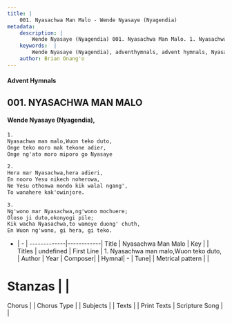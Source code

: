 ```yaml
---
title: |
    001. Nyasachwa Man Malo - Wende Nyasaye (Nyagendia)
metadata:
    description: |
        Wende Nyasaye (Nyagendia) 001. Nyasachwa Man Malo. 1. Nyasachwa man malo,Wuon teko duto, Onge teko moro mak tekone adier, Onge ng'ato moro miporo go Nyasaye  2. Hera mar Nyasachwa,hera adieri, En nooro Yesu nikech noherowa, Ne Yesu othonwa mondo kik walal ngang', To wanahere kak'owinjore.  3. Ng'wono mar Nyasachwa,ng'wono mochuere; Oloso ji duto,okonyogi pile; Kik wacha Nyasachwa,to wamoye duong' chuth, En Wuon ng'wono, gi hera, gi teko.  
    keywords:  |
        Wende Nyasaye (Nyagendia), adventhymnals, advent hymnals, Nyasachwa Man Malo, 1. Nyasachwa man malo,Wuon teko duto,. 
    author: Brian Onang'o
---
```


#### Advent Hymnals
## 001. NYASACHWA MAN MALO
####  Wende Nyasaye (Nyagendia),

```txt
1.
Nyasachwa man malo,Wuon teko duto,
Onge teko moro mak tekone adier,
Onge ng'ato moro miporo go Nyasaye

2.
Hera mar Nyasachwa,hera adieri,
En nooro Yesu nikech noherowa,
Ne Yesu othonwa mondo kik walal ngang',
To wanahere kak'owinjore.

3.
Ng'wono mar Nyasachwa,ng'wono mochuere;
Oloso ji duto,okonyogi pile;
Kik wacha Nyasachwa,to wamoye duong' chuth,
En Wuon ng'wono, gi hera, gi teko.


```

- |   -  |
-------------|------------|
Title | Nyasachwa Man Malo |
Key |  |
Titles | undefined |
First Line | 1. Nyasachwa man malo,Wuon teko duto, |
Author | 
Year | 
Composer| |
Hymnal|  - |
Tune|  |
Metrical pattern | |
# Stanzas |  |
Chorus |  |
Chorus Type |  |
Subjects | |
Texts |  |
Print Texts | 
Scripture Song |  |
    
